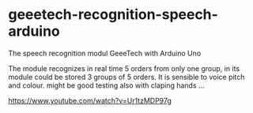 # geeetech-recognition-speech-arduino
The speech recognition modul GeeeTech with Arduino Uno

The module recognizes in real time 5 orders from only one group, in its module could be stored 3 groups of 5 orders. It is sensible to voice pitch and colour. might be good testing also with claping hands ...

https://www.youtube.com/watch?v=Ur1tzMDP97g

